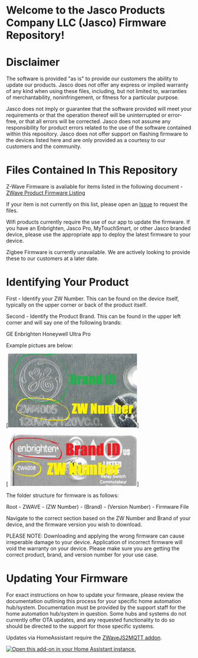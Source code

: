 # Welcome to the Jasco Products Company LLC (Jasco) Firmware Repository! 

# Disclaimer

The software is provided "as is" to provide our customers the ability to update our products. Jasco does not offer any express or implied warranty of any kind when using these files, including, but not limited to, warranties of merchantability, noninfringement, or fitness for a particular purpose. 

Jasco does not imply or guarantee that the software provided will meet your requirements or that the operation thereof will be uninterrupted or error-free, or that all errors will be corrected. Jasco does not assume any responsibility for product errors related to the use of the software contained within this repository. Jasco does not offer support on flashing firmware to the devices listed here and are only provided as a courtesy to our customers and the community. 

# Files Contained In This Repository

Z-Wave Firmware is avaliable for items listed in the following document - [ZWave Product Firmware Listing](docs/listing.txt)

If your item is not currently on this list, please open an [Issue](https://github.com/jascoproducts/firmware/issues/new) to request the files.

Wifi products currently require the use of our app to update the firmware. If you have an Enbrighten, Jasco Pro, MyTouchSmart, or other Jasco branded device, please use the appropriate app to deploy the latest firmware to your device. 

Zigbee Firmware is currently unavailable. We are actively looking to provide these to our customers at a later date.

# Identifying Your Product

First - Identify your ZW Number. This can be found on the device itself, typically on the upper corner or back of the product itself.

Second - Identify the Product Brand. This can be found in the upper left corner and will say one of the following brands:

GE
Enbrighten
Honeywell
Ultra Pro

Example pictues are below:

[<img alt="Example of a GE Branded Item" width="350px" src="images/example1.png" />]

[<img alt="Example of an Enbrighten Branded Item" width="350px" src="images/example2.png" />]

The folder structure for firmware is as follows:

Root - ZWAVE - (ZW Number) - (Brand) - (Version Number) - Firmware File

Navigate to the correct section based on the ZW Number and Brand of your device, and the firmware version you wish to download.

PLEASE NOTE: Downloading and applying the wrong firmware can cause irreperable damage to your device. Application of incorrect firmware will void the warranty on your device. Please make sure you are getting the correct product, brand, and version number for your use case.

# Updating Your Firmware

For exact instructions on how to update your firmware, please review the documentation outlining this process for your specific home automation hub/system. Documentation must be provided by the support staff for the home automation hub/system in question. Some hubs and systems do not currently offer OTA updates, and any requested functionality to do so should be directed to the support for those specific systems.

Updates via HomeAssistant require the [ZWaveJS2MQTT addon](https://github.com/hassio-addons/addon-zwavejs2mqtt/blob/main/zwavejs2mqtt/DOCS.md).

[![Open this add-on in your Home Assistant instance.][addon-badge]][addon]


[addon-badge]: https://my.home-assistant.io/badges/supervisor_addon.svg
[addon]: https://my.home-assistant.io/redirect/supervisor_addon/?addon=a0d7b954_zwavejs2mqtt

